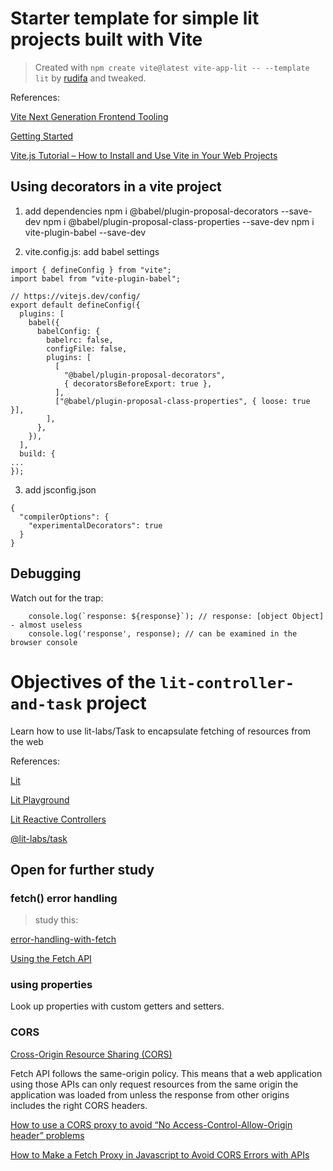 # Starter template for simple lit projects built with Vite

> Created with `npm create vite@latest vite-app-lit -- --template lit` by [rudifa](https://github.com/rudifa) and tweaked.

References:

[Vite
Next Generation Frontend Tooling](https://vitejs.dev/)

[Getting Started](https://vitejs.dev/guide/)

[Vite.js Tutorial – How to Install and Use Vite in Your Web Projects](https://www.freecodecamp.org/news/get-started-with-vite/)

## Using decorators in a vite project

1. add dependencies
   npm i @babel/plugin-proposal-decorators --save-dev
   npm i @babel/plugin-proposal-class-properties --save-dev
   npm i vite-plugin-babel --save-dev

2. vite.config.js: add babel settings

```
import { defineConfig } from "vite";
import babel from "vite-plugin-babel";

// https://vitejs.dev/config/
export default defineConfig({
  plugins: [
    babel({
      babelConfig: {
        babelrc: false,
        configFile: false,
        plugins: [
          [
            "@babel/plugin-proposal-decorators",
            { decoratorsBeforeExport: true },
          ],
          ["@babel/plugin-proposal-class-properties", { loose: true }],
        ],
      },
    }),
  ],
  build: {
...
});

```

3. add jsconfig.json

```
{
  "compilerOptions": {
    "experimentalDecorators": true
  }
}
```

## Debugging

Watch out for the trap:

```
    console.log(`response: ${response}`); // response: [object Object] - almost useless
    console.log('response', response); // can be examined in the browser console
```

# Objectives of the `lit-controller-and-task` project

Learn how to use lit-labs/Task to encapsulate fetching of resources from the web

References:

[Lit](https://lit.dev/)

[Lit Playground](https://lit.dev/playground/)

[Lit Reactive Controllers](https://lit.dev/docs/composition/controllers/)

[@lit-labs/task](https://github.com/lit/lit/blob/main/packages/labs/task/README.md#lit-labstask)

## Open for further study

### fetch() error handling

> study this:

[error-handling-with-fetch](https://gist.github.com/odewahn/5a5eeb23279eed6a80d7798fdb47fe91)

[Using the Fetch API](https://developer.mozilla.org/en-US/docs/Web/API/Fetch_API/Using_Fetch)

### using properties

Look up properties with custom getters and setters.

### CORS

[Cross-Origin Resource Sharing (CORS)](https://developer.mozilla.org/en-US/docs/Web/HTTP/CORS)

Fetch API follows the same-origin policy. This means that a web application using those APIs
can only request resources from the same origin the application was loaded from
unless the response from other origins includes the right CORS headers.

[How to use a CORS proxy to avoid “No Access-Control-Allow-Origin header” problems](https://stackoverflow.com/questions/43871637/no-access-control-allow-origin-header-is-present-on-the-requested-resource-whe/43881141#43881141)

[How to Make a Fetch Proxy in Javascript to Avoid CORS Errors with APIs](https://kennethscoggins.medium.com/how-to-make-a-fetch-proxy-in-javascript-to-avoid-cors-errors-with-apis-2b93c4ed0e78)
